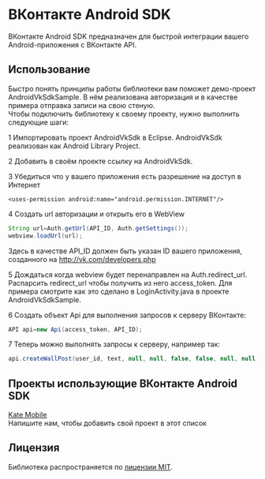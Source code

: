 ﻿# ВКонтакте Android SDK

ВКонтакте Android SDK предназначен для быстрой интеграции вашего Android-приложения с ВКонтакте API.

## Использование
Быстро понять принципы работы библиотеки вам поможет демо-проект AndroidVkSdkSample. В нём реализована авторизация и в качестве примера отправка записи на свою стеную.  
Чтобы подключить библиотеку к своему проекту, нужно выполнить следующие шаги:  

1 Импортировать проект AndroidVkSdk в Eclipse. AndroidVkSdk реализован как Android Library Project.  

2 Добавить в своём проекте ссылку на AndroidVkSdk.  

3 Убедиться что у вашего приложения есть разрешение на доступ в Интернет

    <uses-permission android:name="android.permission.INTERNET"/>
  
  
4 Создать url авторизации и открыть его в WebView

``` java
String url=Auth.getUrl(API_ID, Auth.getSettings());
webview.loadUrl(url);
```
    
Здесь в качестве API_ID должен быть указан ID вашего приложения, созданного на http://vk.com/developers.php

5 Дождаться когда webview будет перенаправлен на Auth.redirect_url. Распарсить redirect_url чтобы получить из него access_token. Для примера смотрите как это сделано в LoginActivity.java в проекте AndroidVkSdkSample.  

6 Создать объект Api для выполнения запросов к серверу ВКонтакте:

``` java
API api=new Api(access_token, API_ID);  
```
    
7 Теперь можно выполнять запросы к серверу, например так:

``` java
api.createWallPost(user_id, text, null, null, false, false, null, null);
```

## Проекты использующие ВКонтакте Android SDK
<a href="https://play.google.com/store/apps/details?id=com.perm.kate&hl=ru">Kate Mobile</a>  
Напишите нам, чтобы добавить свой проект в этот список

## Лицензия

Библиотека распространяется по <a href="https://github.com/thest1/Android-VKontakte-SDK/blob/master/LICENSE">лицензии MIT</a>.